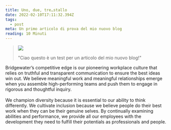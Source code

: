 ```yaml
---
title: Uno, due, tre…stallo
date: 2022-02-10T17:11:32.394Z
tags:
  - post
meta: Un primo articolo di prova del mio nuovo blog
reading: 10 Minuti
---
```

> ![](/assets/man.jpg)
>
> "Ciao questo è un test per un articolo del mio nuovo blog!"

Bridgewater’s competitive edge is our pioneering workplace culture that relies on truthful and transparent communication to ensure the best ideas win out. We believe meaningful work and meaningful relationships emerge when you assemble high-performing teams and push them to engage in rigorous and thoughtful inquiry.\
\
We champion diversity because it is essential to our ability to think differently. We cultivate inclusion because we believe people do their best work when they can be their genuine selves. By continually examining abilities and performance, we provide all our employees with the development they need to fulfill their potentials as professionals and people.